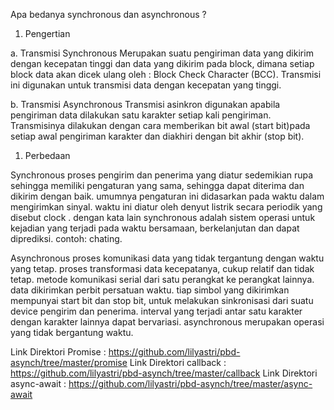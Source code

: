 Apa bedanya synchronous dan asynchronous ? 

1. Pengertian

a.      Transmisi Synchronous
Merupakan suatu pengiriman data yang dikirim dengan kecepatan tinggi dan data yang dikirim pada block, 
dimana setiap block data akan dicek ulang oleh : Block Check Character (BCC). Transmisi ini digunakan 
untuk transmisi data dengan kecepatan yang tinggi.

b.      Transmisi Asynchronous
Transmisi asinkron digunakan apabila pengiriman data dilakukan satu karakter setiap kali pengiriman. 
Transmisinya dilakukan dengan cara memberikan bit awal (start bit)pada setiap awal pengiriman karakter 
dan diakhiri dengan bit akhir (stop bit).

1. Perbedaan
 
Synchronous
proses pengirim dan penerima yang diatur sedemikian rupa sehingga memiliki pengaturan yang sama, 
sehingga dapat diterima dan dikirim dengan baik. umumnya pengaturan ini didasarkan pada waktu dalam 
mengirimkan sinyal.  waktu ini diatur oleh denyut listrik secara periodik yang disebut clock . 
dengan kata lain synchronous adalah sistem operasi untuk kejadian yang terjadi pada waktu bersamaan, 
berkelanjutan dan dapat diprediksi. contoh: chating.

Asynchronous
proses komunikasi data yang tidak tergantung dengan waktu yang tetap. proses transformasi data kecepatanya, 
cukup relatif dan tidak tetap. metode komunikasi serial dari satu perangkat ke perangkat lainnya. 
data dikirimkan perbit persatuan waktu. tiap simbol yang dikirimkan mempunyai start bit dan stop bit, 
untuk melakukan sinkronisasi dari suatu device pengirim dan penerima. interval yang terjadi antar satu 
karakter dengan karakter lainnya dapat bervariasi.  asynchronous merupakan operasi yang tidak bergantung waktu.

Link Direktori Promise : https://github.com/lilyastri/pbd-asynch/tree/master/promise
Link Direktori callback : https://github.com/lilyastri/pbd-asynch/tree/master/callback
Link Direktori async-await : https://github.com/lilyastri/pbd-asynch/tree/master/async-await
